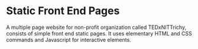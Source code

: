 # Static Front End Pages
A multiple page website for non-profit organization called TEDxNITTrichy, consists of simple front end static pages. It uses elementary HTML and CSS commands and Javascript for interactive elements.
